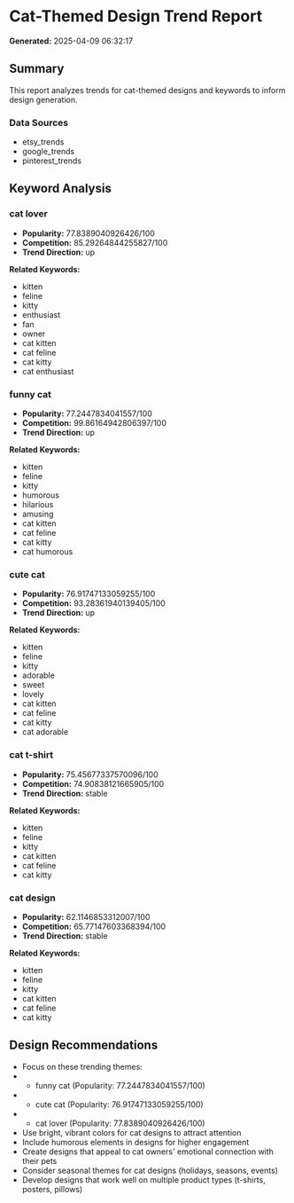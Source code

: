 # Cat-Themed Design Trend Report

**Generated:** 2025-04-09 06:32:17

## Summary

This report analyzes trends for cat-themed designs and keywords to inform design generation.

### Data Sources

- etsy_trends
- google_trends
- pinterest_trends

## Keyword Analysis

### cat lover

- **Popularity:** 77.8389040926426/100
- **Competition:** 85.29264844255827/100
- **Trend Direction:** up

**Related Keywords:**

- kitten
- feline
- kitty
- enthusiast
- fan
- owner
- cat kitten
- cat feline
- cat kitty
- cat enthusiast

### funny cat

- **Popularity:** 77.2447834041557/100
- **Competition:** 99.86164942806397/100
- **Trend Direction:** up

**Related Keywords:**

- kitten
- feline
- kitty
- humorous
- hilarious
- amusing
- cat kitten
- cat feline
- cat kitty
- cat humorous

### cute cat

- **Popularity:** 76.91747133059255/100
- **Competition:** 93.28361940139405/100
- **Trend Direction:** up

**Related Keywords:**

- kitten
- feline
- kitty
- adorable
- sweet
- lovely
- cat kitten
- cat feline
- cat kitty
- cat adorable

### cat t-shirt

- **Popularity:** 75.45677337570096/100
- **Competition:** 74.90838121665905/100
- **Trend Direction:** stable

**Related Keywords:**

- kitten
- feline
- kitty
- cat kitten
- cat feline
- cat kitty

### cat design

- **Popularity:** 62.1146853312007/100
- **Competition:** 65.77147603368394/100
- **Trend Direction:** stable

**Related Keywords:**

- kitten
- feline
- kitty
- cat kitten
- cat feline
- cat kitty

## Design Recommendations

- Focus on these trending themes:
-   - funny cat (Popularity: 77.2447834041557/100)
-   - cute cat (Popularity: 76.91747133059255/100)
-   - cat lover (Popularity: 77.8389040926426/100)
- Use bright, vibrant colors for cat designs to attract attention
- Include humorous elements in designs for higher engagement
- Create designs that appeal to cat owners' emotional connection with their pets
- Consider seasonal themes for cat designs (holidays, seasons, events)
- Develop designs that work well on multiple product types (t-shirts, posters, pillows)
